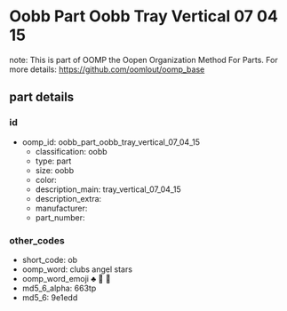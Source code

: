 # Oobb Part Oobb Tray Vertical 07 04 15  

note: This is part of OOMP the Oopen Organization Method For Parts. For more details: https://github.com/oomlout/oomp_base

##  part details





### id
* oomp_id: oobb_part_oobb_tray_vertical_07_04_15
  * classification: oobb
  * type: part
  * size: oobb
  * color: 
  * description_main: tray_vertical_07_04_15
  * description_extra: 
  * manufacturer: 
  * part_number: 

### other_codes
* short_code: ob
* oomp_word: clubs angel stars
* oomp_word_emoji :clubs: :angel: :stars:
* md5_6_alpha: 663tp
* md5_6: 9e1edd